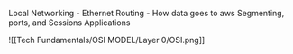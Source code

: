 Local Networking - Ethernet
Routing - How data goes to aws
Segmenting, ports, and Sessions
Applications

![[Tech Fundamentals/OSI MODEL/Layer 0/OSI.png]]